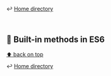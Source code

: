 
↩️ [Home directory](https://github.com/rajeshrideshmukh/missingskill-learning "Go to Home repository")

&nbsp;

## 📌 Built-in methods in ES6  




[⬆️ back on top](#)

↩️ [Home directory](https://github.com/rajeshrideshmukh/missingskill-learning "Go to Home repository")

&nbsp;